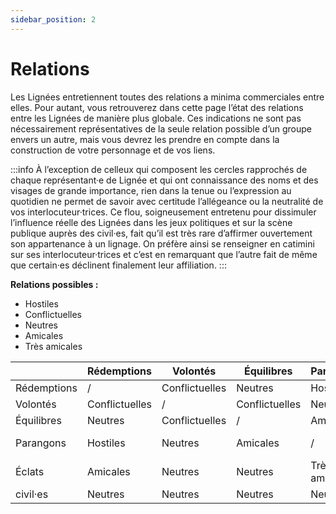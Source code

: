 ```yaml
---
sidebar_position: 2
---
```


# Relations

Les Lignées entretiennent toutes des relations a minima commerciales entre elles. Pour autant, vous retrouverez dans cette page l’état des relations entre les Lignées de manière plus globale. Ces indications ne sont pas nécessairement représentatives de la seule relation possible d’un groupe envers un autre, mais vous devrez les prendre en compte dans la construction de votre personnage et de vos liens.

:::info
À l’exception de celleux qui composent les cercles rapprochés de chaque représentant·e de Lignée et qui ont connaissance des noms et des visages de grande importance, rien dans la tenue ou l’expression au quotidien ne permet de savoir avec certitude l’allégeance ou la neutralité de vos interlocuteur·trices.
Ce flou, soigneusement entretenu pour dissimuler l’influence réelle des Lignées dans les jeux politiques et sur la scène publique auprès des civil·es, fait qu’il est très rare d’affirmer ouvertement son appartenance à un lignage. On préfère ainsi se renseigner en catimini sur ses interlocuteur·trices et c’est en remarquant que l’autre fait de même que certain·es déclinent finalement leur affiliation.
:::

**Relations possibles :**

- Hostiles
- Conflictuelles
- Neutres
- Amicales
- Très amicales

|  | Rédemptions | Volontés | Équilibres | Parangons | Éclats | civil·es |
| --- | --- | --- | --- | --- | --- | --- |
| Rédemptions | / | Conflictuelles | Neutres | Hostiles | Amicales | Neutres |
| Volontés | Conflictuelles | / | Conflictuelles | Neutres | Neutres | Neutres |
| Équilibres | Neutres | Conflictuelles | / | Amicales | Neutres | Neutres |
| Parangons | Hostiles | Neutres | Amicales | / | Très amicales | Neutres |
| Éclats | Amicales | Neutres | Neutres | Très amicales | / | Neutres |
| civil·es | Neutres | Neutres | Neutres | Neutres | Neutres | / |
